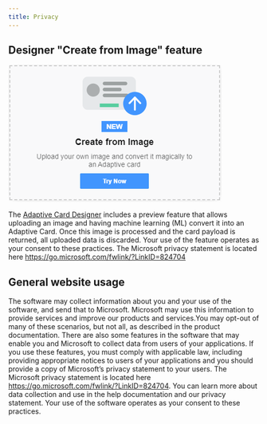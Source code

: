 ```yaml
---
title: Privacy
---
```


## Designer "Create from Image" feature

![Screenshot of convert from image feature](index/convert-from-image.png)

The [Adaptive Card Designer](https://adaptivecards.io/designer) includes a preview feature that allows uploading an image and having machine learning (ML) convert it into an Adaptive Card. Once this image is processed and the card payload is returned, all uploaded data is discarded. Your use of the feature operates as your consent to these practices. The Microsoft privacy statement is located here https://go.microsoft.com/fwlink/?LinkID=824704


## General website usage
The software may collect information about you and your use of the software, and send that to Microsoft. Microsoft may use this information to provide services and improve our products and services.You may opt-out of many of these scenarios, but not all, as described in the product documentation. There are also some features in the software that may enable you and Microsoft to collect data from users of your applications. If you use these features, you must comply with applicable law, including providing appropriate notices to users of your applications and you should provide a copy of Microsoft’s privacy statement to your users. The Microsoft privacy statement is located here https://go.microsoft.com/fwlink/?LinkID=824704. You can learn more about data collection and use in the help documentation and our privacy statement. Your use of the software operates as your consent to these practices.

